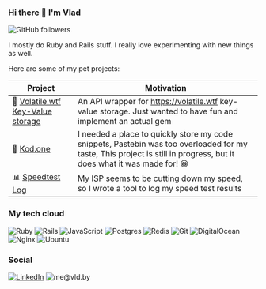 ### Hi there 👋 I'm Vlad 

![GitHub followers](https://img.shields.io/github/followers/vladyio?style=social)

I mostly do Ruby and Rails stuff. I really love experimenting with new things as well.

Here are some of my pet projects:

| Project | Motivation |
|---------|------------|
| 🔑 [Volatile.wtf Key-Value storage](https://github.com/vladyio/volatile-wtf-rb)       | An API wrapper for https://volatile.wtf key-value storage. Just wanted to have fun and implement an actual gem          |
| 📔 [Kod.one](https://github.com/vladyio/kod.one)       | I needed a place to quickly store my code snippets, Pastebin was too overloaded for my taste, This project is still in progress, but it does what it was made for! 😀          |
| 📊 [Speedtest Log](https://github.com/vladyio/speedtest_log)        | My ISP seems to be cutting down my speed, so I wrote a tool to log my speed test results            |


### My tech cloud

 <img alt="Ruby" src="https://img.shields.io/badge/ruby-%23CC342D.svg?&style=for-the-badge&logo=ruby&logoColor=white"/> <img alt="Rails" src="https://img.shields.io/badge/rails%20-%23CC0000.svg?&style=for-the-badge&logo=ruby-on-rails&logoColor=white"/> <img alt="JavaScript" src="https://img.shields.io/badge/javascript%20-%23323330.svg?&style=for-the-badge&logo=javascript&logoColor=%23F7DF1E"/> <img alt="Postgres" src="https://img.shields.io/badge/postgres-%23316192.svg?&style=for-the-badge&logo=postgresql&logoColor=white"/> <img alt="Redis" src="https://img.shields.io/badge/redis%20-%23CC0000.svg?&style=for-the-badge&logo=redis&logoColor=white"/> <img alt="Git" src="https://img.shields.io/badge/git%20-%23F05033.svg?&style=for-the-badge&logo=git&logoColor=white"/> <img alt="DigitalOcean" src="https://img.shields.io/badge/DigitalOcean-%230167ff.svg?&style=for-the-badge&logo=digitalOcean&logoColor=white"/> <img alt="Nginx" src="https://img.shields.io/badge/nginx%20-%23009639.svg?&style=for-the-badge&logo=nginx&logoColor=white"/> <img alt="Ubuntu" src="https://img.shields.io/badge/Ubuntu-E95420?style=for-the-badge&logo=ubuntu&logoColor=white" />
 
### Social 

<a href="https://www.linkedin.com/in/vlad-andreev/"><img alt="LinkedIn" src="https://img.shields.io/badge/linkedin%20-%230077B5.svg?&style=for-the-badge&logo=linkedin&logoColor=white"/></a> <a src="mailto:me@vld.by"><img alt="me@vld.by" src="https://img.shields.io/badge/me@vld.by%20-%23E62B1E.svg?&style=for-the-badge&logo=mail.ru&logoColor=white"></a>
